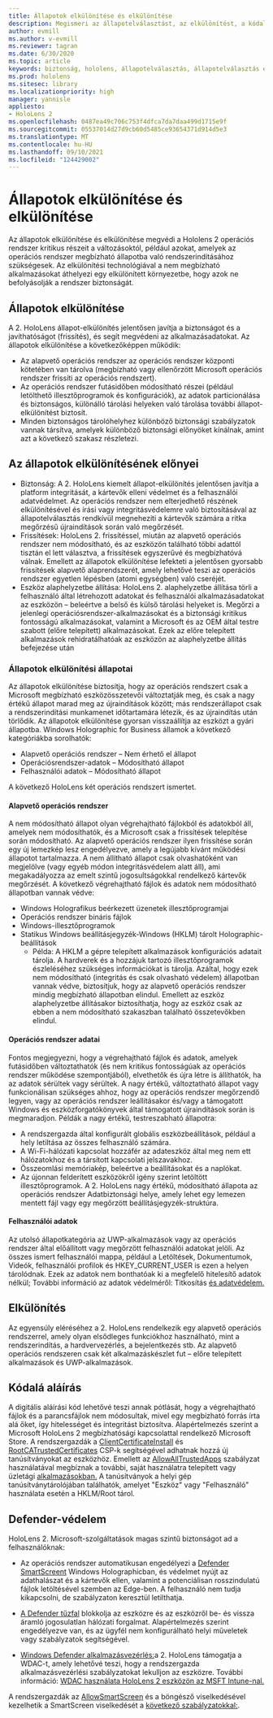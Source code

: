 ```yaml
---
title: Állapotok elkülönítése és elkülönítése
description: Megismeri az állapotelválasztást, az elkülönítést, a kódalá aláírást és a defender alkalmazásokat a HoloLens 2 vegyes valóságú eszközön.
author: evmill
ms.author: v-evmill
ms.reviewer: tagran
ms.date: 6/30/2020
ms.topic: article
keywords: biztonság, hololens, állapotelválasztás, állapotelválasztás és elkülönítés, hololens 2, hololens2 biztonság, biztonsági áttekintés, biztonsági architektúra, architektúra, hololens 2 architektúra
ms.prod: hololens
ms.sitesec: library
ms.localizationpriority: high
manager: yannisle
appliesto:
- HoloLens 2
ms.openlocfilehash: 0487ea49c706c753f4dfca7da7daa499d1715e9f
ms.sourcegitcommit: 05537014d27d9cb60d5485ce93654371d914d5e3
ms.translationtype: MT
ms.contentlocale: hu-HU
ms.lasthandoff: 09/10/2021
ms.locfileid: "124429002"
---
```

# <a name="state-separation-and-isolation"></a>Állapotok elkülönítése és elkülönítése

Az állapotok elkülönítése és elkülönítése megvédi a Hololens 2 operációs rendszer kritikus részeit a változásoktól, például azokat, amelyek az operációs rendszer megbízható állapotba való rendszerindításához szükségesek. Az elkülönítési technológiával a nem megbízható alkalmazásokat áthelyezi egy elkülönített környezetbe, hogy azok ne befolyásolják a rendszer biztonságát.

## <a name="state-separation"></a>Állapotok elkülönítése

A 2. HoloLens állapot-elkülönítés jelentősen javítja a biztonságot és a javíthatóságot (frissítés), és segít megvédeni az alkalmazásadatokat.  Az állapotok elkülönítése a következőképpen működik:
  * Az alapvető operációs rendszer az operációs rendszer központi kötetében van tárolva (megbízható vagy ellenőrzött Microsoft operációs rendszer frissíti az operációs rendszert).
  * Az operációs rendszer futásidőben módosítható részei (például letölthető illesztőprogramok és konfigurációk), az adatok particionálása és biztonságos, különálló tárolási helyeken való tárolása további állapot-elkülönítést biztosít.
  * Minden biztonságos tárolóhelyhez különböző biztonsági szabályzatok vannak társítva, amelyek különböző biztonsági előnyöket kínálnak, amint azt a következő szakasz részletezi.

## <a name="state-separation-benefits"></a>Az állapotok elkülönítésének előnyei

  * Biztonság: A 2. HoloLens kiemelt állapot-elkülönítés jelentősen javítja a platform integritását, a kártevők elleni védelmet és a felhasználói adatvédelmet. Az operációs rendszer nem elterjedhető részének elkülönítésével és írási vagy integritásvédelemre való biztosításával az állapotelválasztás rendkívül megnehezíti a kártevők számára a ritka megőrzésű újraindítások során való megőrzését. 
  * Frissítések: HoloLens 2. frissítéssel, miután az alapvető operációs rendszer nem módosítható, és az eszközön található többi adattól tisztán el lett választva, a frissítések egyszerűvé és megbízhatóvá válnak.  Emellett az állapotok elkülönítése lefekteti a jelentősen gyorsabb frissítések alapvető alaprendszerét, amely lehetővé teszi az operációs rendszer egyetlen lépésben (atomi egységben) való cseréjét.
  * Eszköz alaphelyzetbe állítása: HoloLens 2. alaphelyzetbe állítása törli a felhasználó által létrehozott adatokat és felhasználói alkalmazásadatokat az eszközön – beleértve a belső és külső tárolási helyeket is. Megőrzi a jelenlegi operációsrendszer-alkalmazásokat és a biztonsági kritikus fontosságú alkalmazásokat, valamint a Microsoft és az OEM által testre szabott (előre telepített) alkalmazásokat. Ezek az előre telepített alkalmazások rehidratálhatóak az eszközön az alaphelyzetbe állítás befejezése után

### <a name="state-separation-states"></a>Állapotok elkülönítési állapotai

Az állapotok elkülönítése biztosítja, hogy az operációs rendszert csak a Microsoft megbízható eszközösszetevői változtatják meg, és csak a nagy értékű állapot marad meg az újraindítások között; más rendszerállapot csak a rendszerindítási munkamenet időtartamára létezik, és az újraindítás után törlődik. Az állapotok elkülönítése gyorsan visszaállítja az eszközt a gyári állapotba. Windows Holographic for Business államok a következő kategóriákba sorolhatók:
  * Alapvető operációs rendszer – Nem érhető el állapot
  * Operációsrendszer-adatok – Módosítható állapot 
  * Felhasználói adatok – Módosítható állapot

A következő HoloLens két operációs rendszert ismertet.

#### <a name="core-operating-system"></a>Alapvető operációs rendszer

A nem módosítható állapot olyan végrehajtható fájlokból és adatokból áll, amelyek nem módosíthatók, és a Microsoft csak a frissítések telepítése során módosítható. Az alapvető operációs rendszer ilyen frissítése során egy új lemezkép lesz engedélyezve, amely a legújabb kívánt működési állapotot tartalmazza.
A nem állítható állapot csak olvashatóként van megjelölve (vagy egyéb módon integritásvédelem alatt áll), ami megakadályozza az emelt szintű jogosultságokkal rendelkező kártevők megőrzését. A következő végrehajtható fájlok és adatok nem módosítható állapotban vannak védve:
  * Windows Holografikus beérkezett üzenetek illesztőprogramjai
  * Operációs rendszer bináris fájlok
  * Windows-illesztőprogramok
  * Statikus Windows beállításjegyzék-Windows (HKLM) tárolt Holographic-beállítások
    * Példa: A HKLM a gépre telepített alkalmazások konfigurációs adatait tárolja. A hardverek és a hozzájuk tartozó illesztőprogramok észleléséhez szükséges információkat is tárolja.
Azáltal, hogy ezek nem módosítható (integritás és csak olvasható védelem) állapotban vannak védve, biztosítjuk, hogy az alapvető operációs rendszer mindig megbízható állapotban elindul. Emellett az eszköz alaphelyzetbe állításakor biztosíthatja, hogy az eszköz csak az ebben a nem módosítható szakaszban található összetevőkben elindul. 

#### <a name="operating-system-data"></a>Operációs rendszer adatai 

Fontos megjegyezni, hogy a végrehajtható fájlok és adatok, amelyek futásidőben változtathatók (és nem kritikus fontosságúak az operációs rendszer működése szempontjából), elvethetők és újra létre is állíthatók, ha az adatok sérültek vagy sérültek. A nagy értékű, változtatható állapot vagy funkcionálisan szükséges ahhoz, hogy az operációs rendszer megőrzendő legyen, vagy az operációs rendszer leállításakor és/vagy a támogatott Windows és eszközforgatókönyvek által támogatott újraindítások során is megmaradjon. Példák a nagy értékű, testreszabható állapotra:
  * A rendszergazda által konfigurált globális eszközbeállítások, például a hely letiltása az összes felhasználó számára.
  * A Wi-Fi-hálózati kapcsolat hozzáfér az adateszköz által meg nem ett hálózatokhoz és a társított kapcsolati jelszavakhoz.
  * Összeomlási memóriakép, beleértve a beállításokat és a naplókat.
  * Az újonnan felderített eszközökről igény szerint letöltött illesztőprogramok.
A 2. HoloLens nagy értékű, módosítható állapota az operációs rendszer Adatbiztonsági helye, amely lehet egy lemezen mentett fájl vagy egy megőrzött beállításjegyzék-struktúra.

#### <a name="user-data"></a>Felhasználói adatok

Az utolsó állapotkategória az UWP-alkalmazások vagy az operációs rendszer által előállított vagy megőrzött felhasználói adatokat jelöli. Az összes ismert felhasználói mappa, például a Letöltések, Dokumentumok, Videók, felhasználói profilok és HKEY_CURRENT_USER is ezen a helyen tárolódnak. Ezek az adatok nem bonthatóak ki a megfelelő hitelesítő adatok nélkül; További információ az adatok védelméről: Titkosítás [és adatvédelem.](security-encryption-data-protection.md)

##  <a name="isolation"></a>Elkülönítés

Az egyensúly eléréséhez a 2. HoloLens rendelkezik egy alapvető operációs rendszerrel, amely olyan elsődleges funkciókhoz használható, mint a rendszerindítás, a hardvervezérlés, a bejelentkezés stb. Az alapvető operációs rendszeren csak két alkalmazáskészlet fut – előre telepített alkalmazások és UWP-alkalmazások.

## <a name="code-signing"></a>Kódalá aláírás

A digitális aláírási kód lehetővé teszi annak pótlását, hogy a végrehajtható fájlok és a parancsfájlok nem módosultak, mivel egy megbízható forrás írta alá őket, így hitelességet és integritást biztosítva. Alapértelmezés szerint a Microsoft HoloLens 2 megbízhatósági kapcsolattal rendelkező Microsoft Store. A rendszergazdák a [ClientCertificateInstall](/windows/client-management/mdm/clientcertificateinstall-csp) és [RootCATrustedCertificates](/windows/client-management/mdm/rootcacertificates-csp) CSP-k segítségével adhatnak hozzá új tanúsítványokat az eszközhöz. Emellett az [AllowAllTrustedApps](/windows/client-management/mdm/policy-csp-applicationmanagement#applicationmanagement-allowalltrustedapps) szabályzat használatával megbíznak a további, saját használatra telepített vagy üzletági [alkalmazásokban.](/intune/apps/lob-apps-windows) A tanúsítványok a helyi gép tanúsítványtárolójában találhatók, amelyet "Eszköz" vagy "Felhasználó" használata esetén a HKLM/Root tárol.

## <a name="defender-protections"></a>Defender-védelem
HoloLens 2. Microsoft-szolgáltatások magas szintű biztonságot ad a felhasználóknak:

* Az operációs rendszer automatikusan engedélyezi a [Defender SmartScreent](/windows/security/threat-protection/microsoft-defender-smartscreen/microsoft-defender-smartscreen-overview) Windows Holographicban, és védelmet nyújt az adathalászat és a kártevők ellen, valamint a potenciálisan rosszindulatú fájlok letöltésével szemben az Edge-ben. A felhasználó nem tudja kikapcsolni, de szabályzaton keresztül letilthatja.

* [A Defender tűzfal](/windows/security/threat-protection/windows-firewall/windows-firewall-with-advanced-security) blokkolja az eszközre és az eszközről be- és vissza áramló jogosulatlan hálózati forgalmat. Alapértelmezés szerint engedélyezve van, és az ügyfél nem konfigurálható helyi műveletek vagy szabályzatok segítségével. 

* [Windows Defender alkalmazásvezérlés:](/windows/security/threat-protection/windows-defender-application-control/wdac-and-applocker-overview)a 2. HoloLens támogatja a WDAC-t, amely lehetővé teszi, hogy a rendszergazda alkalmazásvezérlési szabályzatokat lekulljon az eszközre. További információ: [WDAC használata HoloLens 2 eszközön az MSFT Intune-nal.](/mem/intune/configuration/custom-profile-hololens) 

A rendszergazdák az [AllowSmartScreen](/windows/client-management/mdm/policy-csp-browser#browser-allowsmartscreen) és a böngésző viselkedésével kezelhetik a SmartScreen viselkedését a [következő szabályzatokkal:](/windows/client-management/mdm/policy-csps-supported-by-hololens2). 

